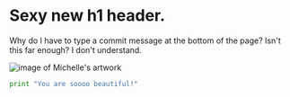 # Sexy new h1 header.



Why do I have to type a commit message at the bottom of the page? Isn't this far enough? I don't understand.

![image of Michelle's artwork](https://github.com/rainwaterredmoon/rainwaterredmoon/assets/13863345/5d08ef37-7840-492b-b922-ea912e092db0)

```python
print "You are soooo beautiful!"
```
